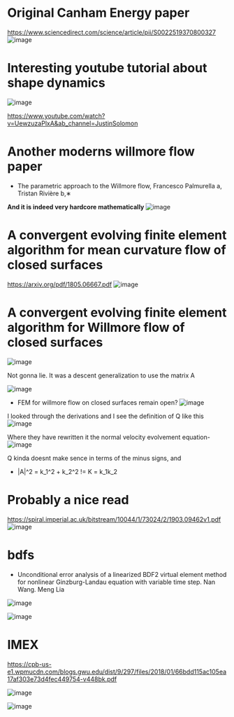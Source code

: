 # Original Canham Energy paper
https://www.sciencedirect.com/science/article/pii/S0022519370800327
![image](https://user-images.githubusercontent.com/43385748/204089456-7ed6c30e-6973-489a-9661-823dc8d1ef76.png)


# Interesting youtube tutorial about shape dynamics
![image](https://user-images.githubusercontent.com/43385748/204089520-3b6cc632-2f74-4052-9ad1-668d18d72e5f.png)

https://www.youtube.com/watch?v=UewzuzaPlxA&ab_channel=JustinSolomon


# Another moderns willmore flow paper
- The parametric approach to the Willmore flow, Francesco Palmurella a, Tristan Rivière b,∗

**And it is indeed very hardcore mathematically**
![image](https://user-images.githubusercontent.com/43385748/204089742-58bf042a-b75d-46e8-b8ce-fcbc350ff7d2.png)





# A convergent evolving finite element algorithm for mean curvature flow of closed surfaces
https://arxiv.org/pdf/1805.06667.pdf
![image](https://user-images.githubusercontent.com/43385748/204096895-bff47cc2-0aed-4213-9ae0-9a7791f1ddf1.png)


# A convergent evolving finite element algorithm for Willmore flow of closed surfaces
![image](https://user-images.githubusercontent.com/43385748/204096928-23e943ee-c5c8-4dda-8379-507555b527d6.png)

Not gonna lie. It was a descent generalization to use the matrix A

![image](https://user-images.githubusercontent.com/43385748/204098375-0a816f4d-f363-4bd5-bf68-b69e356d9d07.png)

 - FEM for willmore flow on closed surfaces remain open?
![image](https://user-images.githubusercontent.com/43385748/204101134-8cf5e2f6-2c54-4124-9d3c-48f9c458cba8.png)



I looked through the derivations and I see the definition of Q like this 
![image](https://user-images.githubusercontent.com/43385748/204104028-176d1a5f-db7a-4bfa-b5ef-270b5194ce4b.png)

Where they have rewritten it the normal velocity evolvement equation- 
![image](https://user-images.githubusercontent.com/43385748/204104065-88e4ab25-61ae-44bb-b829-1d0c222fa6d8.png)

Q kinda doesnt make sence in terms of the minus signs, and 

- |A|^2 = k_1^2 + k_2^2 != K = k_1k_2



# Probably a nice read
https://spiral.imperial.ac.uk/bitstream/10044/1/73024/2/1903.09462v1.pdf
![image](https://user-images.githubusercontent.com/43385748/204104872-1a55e367-6f55-4a34-b9a9-26fee9994c0c.png)



# bdfs
- Unconditional error analysis of a linearized BDF2 virtual element
method for nonlinear Ginzburg-Landau equation with variable time
step. Nan Wang. Meng Lia

![image](https://user-images.githubusercontent.com/43385748/204153946-24453d23-643a-468b-bc9e-567ec310f8f8.png)

![image](https://user-images.githubusercontent.com/43385748/204153925-ec9348f8-c45c-4e44-8c16-424fc9ca75f8.png)




# IMEX
https://cpb-us-e1.wpmucdn.com/blogs.gwu.edu/dist/9/297/files/2018/01/66bdd115ac105ea17af303e73d4fec449754-v448bk.pdf

![image](https://user-images.githubusercontent.com/43385748/204154116-38d9d833-c16b-4e6f-9913-18c0f43a174d.png)

![image](https://user-images.githubusercontent.com/43385748/204154093-6ef51870-cea1-4bca-bb7f-181f73a234ba.png)
